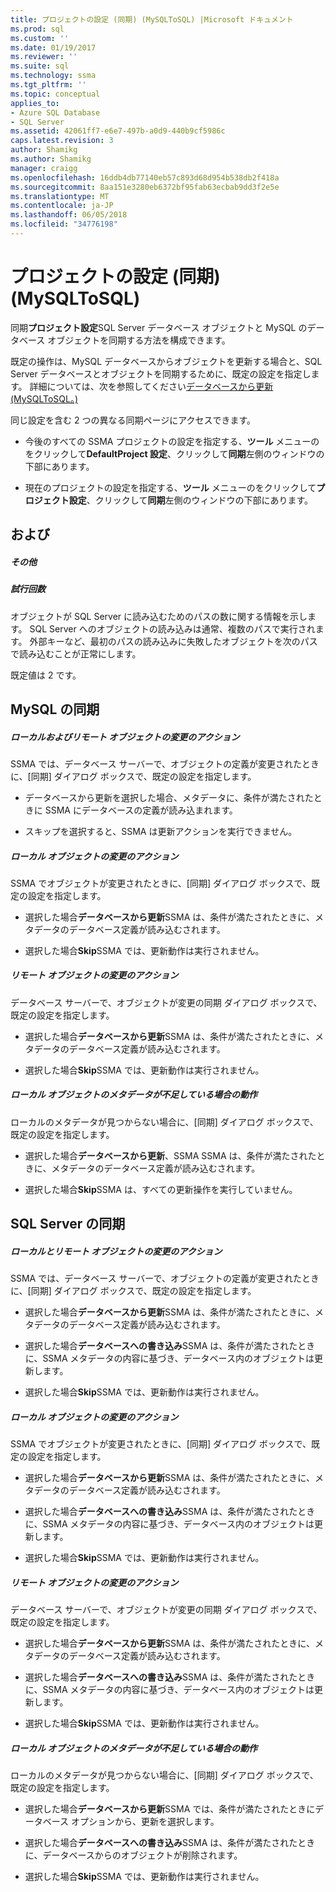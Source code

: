 ```yaml
---
title: プロジェクトの設定 (同期) (MySQLToSQL) |Microsoft ドキュメント
ms.prod: sql
ms.custom: ''
ms.date: 01/19/2017
ms.reviewer: ''
ms.suite: sql
ms.technology: ssma
ms.tgt_pltfrm: ''
ms.topic: conceptual
applies_to:
- Azure SQL Database
- SQL Server
ms.assetid: 42061ff7-e6e7-497b-a0d9-440b9cf5986c
caps.latest.revision: 3
author: Shamikg
ms.author: Shamikg
manager: craigg
ms.openlocfilehash: 16ddb4db77140eb57c893d68d954b538db2f418a
ms.sourcegitcommit: 8aa151e3280eb6372bf95fab63ecbab9dd3f2e5e
ms.translationtype: MT
ms.contentlocale: ja-JP
ms.lasthandoff: 06/05/2018
ms.locfileid: "34776198"
---
```

# <a name="project-settings-synchronization-mysqltosql"></a>プロジェクトの設定 (同期) (MySQLToSQL)
同期**プロジェクト設定**SQL Server データベース オブジェクトと MySQL のデータベース オブジェクトを同期する方法を構成できます。  
  
既定の操作は、MySQL データベースからオブジェクトを更新する場合と、SQL Server データベースとオブジェクトを同期するために、既定の設定を指定します。 詳細については、次を参照してください[データベースから更新&#40;MySQLToSQL。&#41;](../../ssma/mysql/refresh-from-database-mysqltosql.md)  
  
同じ設定を含む 2 つの異なる同期ページにアクセスできます。  
  
-   今後のすべての SSMA プロジェクトの設定を指定する、**ツール** メニューのをクリックして**DefaultProject 設定**、クリックして**同期**左側のウィンドウの下部にあります。  
  
-   現在のプロジェクトの設定を指定する、**ツール** メニューのをクリックして**プロジェクト設定**、クリックして**同期**左側のウィンドウの下部にあります。  
  
## <a name="options"></a>および  
  
##### <a name="misc"></a>その他  
  
##### <a name="attempts"></a>試行回数  
オブジェクトが SQL Server に読み込むためのパスの数に関する情報を示します。 SQL Server へのオブジェクトの読み込みは通常、複数のパスで実行されます。 外部キーなど、最初のパスの読み込みに失敗したオブジェクトを次のパスで読み込むことが正常にします。  
  
既定値は 2 です。  
  
## <a name="synchronization-for-mysql"></a>MySQL の同期  
  
##### <a name="action-on-local-and-remote-object-change"></a>ローカルおよびリモート オブジェクトの変更のアクション  
SSMA では、データベース サーバーで、オブジェクトの定義が変更されたときに、[同期] ダイアログ ボックスで、既定の設定を指定します。  
  
-   データベースから更新を選択した場合、メタデータに、条件が満たされたときに SSMA にデータベースの定義が読み込まれます。  
  
-   スキップを選択すると、SSMA は更新アクションを実行できません。  
  
##### <a name="action-on-local-object-change"></a>ローカル オブジェクトの変更のアクション  
SSMA でオブジェクトが変更されたときに、[同期] ダイアログ ボックスで、既定の設定を指定します。  
  
-   選択した場合**データベースから更新**SSMA は、条件が満たされたときに、メタデータのデータベース定義が読み込むされます。  
  
-   選択した場合**Skip**SSMA では、更新動作は実行されません。  
  
##### <a name="action-on-remote-object-change"></a>リモート オブジェクトの変更のアクション  
データベース サーバーで、オブジェクトが変更の同期 ダイアログ ボックスで、既定の設定を指定します。  
  
-   選択した場合**データベースから更新**SSMA は、条件が満たされたときに、メタデータのデータベース定義が読み込むされます。  
  
-   選択した場合**Skip**SSMA では、更新動作は実行されません。  
  
##### <a name="action-when-local-object-metadata-is-missing"></a>ローカル オブジェクトのメタデータが不足している場合の動作  
ローカルのメタデータが見つからない場合に、[同期] ダイアログ ボックスで、既定の設定を指定します。  
  
-   選択した場合**データベースから更新**、SSMA SSMA は、条件が満たされたときに、メタデータのデータベース定義が読み込むされます。  
  
-   選択した場合**Skip**SSMA は、すべての更新操作を実行していません。  
  
## <a name="synchronization-for-sql-server"></a>SQL Server の同期  
  
##### <a name="action-on-local-and-remote-object-change"></a>ローカルとリモート オブジェクトの変更のアクション  
SSMA では、データベース サーバーで、オブジェクトの定義が変更されたときに、[同期] ダイアログ ボックスで、既定の設定を指定します。  
  
-   選択した場合**データベースから更新**SSMA は、条件が満たされたときに、メタデータのデータベース定義が読み込むされます。  
  
-   選択した場合**データベースへの書き込み**SSMA は、条件が満たされたときに、SSMA メタデータの内容に基づき、データベース内のオブジェクトは更新します。  
  
-   選択した場合**Skip**SSMA では、更新動作は実行されません。  
  
##### <a name="action-on-local-object-change"></a>ローカル オブジェクトの変更のアクション  
SSMA でオブジェクトが変更されたときに、[同期] ダイアログ ボックスで、既定の設定を指定します。  
  
-   選択した場合**データベースから更新**SSMA は、条件が満たされたときに、メタデータのデータベース定義が読み込むされます。  
  
-   選択した場合**データベースへの書き込み**SSMA は、条件が満たされたときに、SSMA メタデータの内容に基づき、データベース内のオブジェクトは更新します。  
  
-   選択した場合**Skip**SSMA では、更新動作は実行されません。  
  
##### <a name="action-on-remote-object-change"></a>リモート オブジェクトの変更のアクション  
データベース サーバーで、オブジェクトが変更の同期 ダイアログ ボックスで、既定の設定を指定します。  
  
-   選択した場合**データベースから更新**SSMA は、条件が満たされたときに、メタデータのデータベース定義が読み込むされます。  
  
-   選択した場合**データベースへの書き込み**SSMA は、条件が満たされたときに、SSMA メタデータの内容に基づき、データベース内のオブジェクトは更新します。  
  
-   選択した場合**Skip**SSMA では、更新動作は実行されません。  
  
##### <a name="action-when-local-object-metadata-is-missing"></a>ローカル オブジェクトのメタデータが不足している場合の動作  
ローカルのメタデータが見つからない場合に、[同期] ダイアログ ボックスで、既定の設定を指定します。  
  
-   選択した場合**データベースから更新**SSMA では、条件が満たされたときにデータベース オプションから、更新を選択します。  
  
-   選択した場合**データベースへの書き込み**SSMA は、条件が満たされたときに、データベースからのオブジェクトが削除されます。  
  
-   選択した場合**Skip**SSMA では、更新動作は実行されません。  
  

